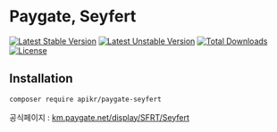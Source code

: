 Paygate, Seyfert
================

[![Latest Stable Version](https://poser.pugx.org/apikr/paygate-seyfert/v/stable.svg)](https://packagist.org/packages/apikr/paygate-seyfert)
[![Latest Unstable Version](https://poser.pugx.org/apikr/paygate-seyfert/v/unstable.svg)](https://packagist.org/packages/apikr/paygate-seyfert)
[![Total Downloads](https://poser.pugx.org/apikr/paygate-seyfert/downloads.svg)](https://packagist.org/packages/apikr/paygate-seyfert)
[![License](https://poser.pugx.org/apikr/paygate-seyfert/license.svg)](https://packagist.org/packages/apikr/paygate-seyfert)

## Installation

```bash
composer require apikr/paygate-seyfert
```

공식페이지 : [km.paygate.net/display/SFRT/Seyfert](http://km.paygate.net/display/SFRT/Seyfert)
